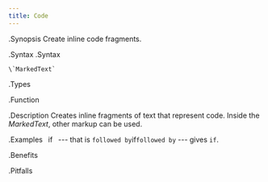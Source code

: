 ```yaml
---
title: Code
---
```


.Synopsis
Create inline code fragments.

.Syntax
.Syntax
```
\`MarkedText`
```

.Types

.Function

.Description
Creates inline fragments of text that represent code.
Inside the _MarkedText_, other markup can be used.

.Examples
` `if` ` --- that is ` followed by `if` followed by ` --- gives `if`.

.Benefits

.Pitfalls

